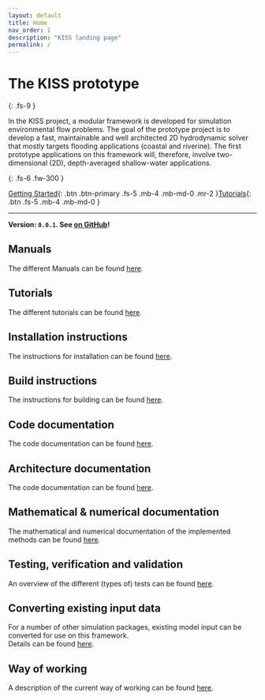 ```yaml
---
layout: default
title: Home
nav_order: 1
description: "KISS landing page"
permalink: /  
---
```


# The KISS prototype
{: .fs-9 }  

In the KISS project, a modular framework is developed for simulation environmental flow problems.
The goal of the prototype project is to develop a fast, maintainable and well architected 2D hydrodynamic solver that mostly targets flooding applications (coastal and riverine).
The first prototype applications on this framework will, therefore, involve two-dimensional (2D), depth-averaged shallow-water applications.

{: .fs-6 .fw-300 }

[Getting Started](kiss/docs/getting_started/index.md){: .btn .btn-primary .fs-5 .mb-4 .mb-md-0 .mr-2 }[Tutorials](kiss/docs/tutorials/tutorials.md){: .btn .fs-5 .mb-4 .mb-md-0 }

---
**Version: `0.0.1`. See [on GitHub](https://github.com/Deltares/KissProto1)!**

## Manuals

The different Manuals can be found [here](kiss/docs/manuals/manuals.md).

## Tutorials

The different tutorials can be found [here](kiss/docs/tutorials/tutorials.md).

## Installation instructions

The instructions for installation can be found [here](kiss/docs/installation/installation.md).

## Build instructions

The instructions for building can be found [here](kiss/docs/building/building.md).

## Code documentation

The code documentation can be found [here](kiss/docs/code/code.md).

## Architecture documentation

The code documentation can be found [here](kiss/docs/architecture/architecture.md).

## Mathematical & numerical documentation

The mathematical and numerical documentation of the implemented methods can be found [here](kiss/docs/numerics/numerics.md).

## Testing, verification and validation

An overview of the different (types of) tests can be found [here](kiss/docs/test/tests.md).

## Converting existing input data

For a number of other simulation packages, existing model input can be converted for use on this framework.  
Details can be found [here](kiss/docs/input_conversion/input_conversion.md).

## Way of working

A description of the current way of working can be found [here](kiss/docs/way_of_working/way_of_working.md).
